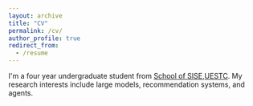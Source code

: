 ```yaml
---
layout: archive
title: "CV"
permalink: /cv/
author_profile: true
redirect_from:
  - /resume
---
```

I'm a four year undergraduate student from [School of SISE](https:/sise.uestc.edu.cn/),[UESTC](https://uestc.edu.cn/). My research interests include large models, recommendation systems, and agents.

